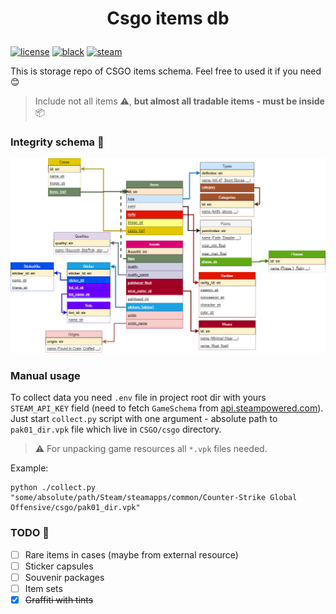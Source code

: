 # <p align="center">Csgo items db</p>

[![license](https://img.shields.io/github/license/somespecialone/csgo-items-db)](https://github.com/somespecialone/csgo-items-db/blob/master/LICENSE)
[![black](https://img.shields.io/badge/code%20style-black-000000.svg)](https://github.com/psf/black)
[![steam](https://shields.io/badge/steam-1b2838?logo=steam)](https://store.steampowered.com/)

This is storage repo of CSGO items schema. Feel free to used it if you need 😊

> Include not all items ⚠, **but almost all tradable items - must be inside** 📦

### Integrity schema 🧾

![integrity schema](integrity.png)

### Manual usage

To collect data you need `.env` file in project root dir with yours `STEAM_API_KEY` field (need to fetch `GameSchema`
from [api.steampowered.com](https://api.steampowered.com/IEconItems_730/GetSchema/v2/)). Just start `collect.py`
script with one argument - absolute path to `pak01_dir.vpk` file which live in `CSGO/csgo` directory.

> ⚠ For unpacking game resources all `*.vpk` files needed.

Example:

```shell
python ./collect.py "some/absolute/path/Steam/steamapps/common/Counter-Strike Global Offensive/csgo/pak01_dir.vpk"
```

### TODO 📑

- [ ] Rare items in cases (maybe from external resource)
- [ ] Sticker capsules
- [ ] Souvenir packages
- [ ] Item sets
- [x] ~~Graffiti with tints~~
